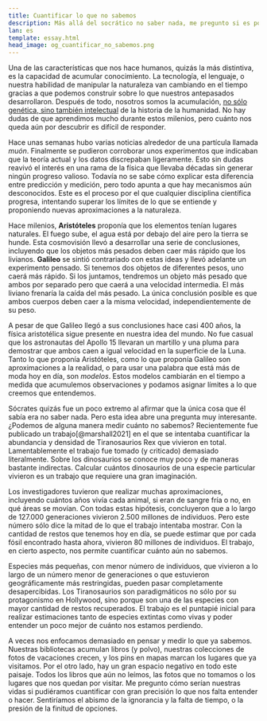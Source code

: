 ```yaml
---
title: Cuantificar lo que no sabemos
description: Más allá del socrático no saber nada, me pregunto si es posible cuantificar cuánto no sabemos, y aprender sobre nuestra ignorancia
lan: es
template: essay.html
head_image: og_cuantificar_no_sabemos.png
---
```


Una de las características que nos hace humanos, quizás la más distintiva, es la capacidad de acumular conocimiento. La tecnología, el lenguaje, o nuestra habilidad de manipular la naturaleza van cambiando en el tiempo gracias a que podemos construir sobre lo que nuestros antepasados desarrollaron. Después de todo, nosotros somos la acumulación, [no sólo genética, sino también intelectual](https://www.aquiles.me/ensayos/las_palabras_en_los_libros_son_como_el_adn_que_cuenta_una_historia_antigua/) de la historia de la humanidad. No hay dudas de que aprendimos mucho durante estos milenios, pero cuánto nos queda aún por descubrir es difícil de responder. 

Hace unas semanas hubo varias noticias alrededor de una partícula llamada *muón*. Finalmente se pudieron corroborar unos experimentos que indicaban que la teoría actual y los datos discrepaban ligeramente. Esto sin dudas reavivó el interés en una rama de la física que llevaba décadas sin generar ningún progreso valioso. Todavía no se sabe cómo explicar esta diferencia entre predicción y medición, pero todo apunta a que hay mecanismos aún desconocidos. Este es el proceso por el que cualquier disciplina científica progresa, intentando superar los límites de lo que se entiende y proponiendo nuevas aproximaciones a la naturaleza. 

Hace milenios, **Aristóteles** proponía que los elementos tenían lugares naturales. El fuego sube, el agua está por debajo del aire pero la tierra se hunde. Esta cosmovisión llevó a desarrollar una serie de conclusiones, incluyendo que los objetos más pesados deben caer más rápido que los livianos. **Galileo** se sintió contrariado con estas ideas y llevó adelante un experimento pensado. Si tenemos dos objetos de diferentes pesos, uno caerá más rápido. Si los juntamos, tendremos un objeto más pesado que ambos por separado pero que caerá a una velocidad intermedia. El más liviano frenaría la caída del más pesado. La única conclusión posible es que ambos cuerpos deben caer a la misma velocidad, independientemente de su peso. 

A pesar de que Galileo llegó a sus conclusiones hace casi 400 años, la física aristotélica sigue presente en nuestra idea del mundo. No fue casual que los astronautas del Apollo 15 llevaran un martillo y una pluma para demostrar que ambos caen a igual velocidad en la superficie de la Luna. Tanto lo que proponía Aristóteles, como lo que proponía Galileo son aproximaciones a la realidad, o para usar una palabra que está más de moda hoy en día, son *modelos*. Estos modelos cambiarán en el tiempo a medida que acumulemos observaciones y podamos asignar límites a lo que creemos que entendemos. 

Sócrates quizás fue un poco extremo al afirmar que la única cosa que él sabía era no saber nada. Pero esta idea abre una pregunta muy interesante. ¿Podemos de alguna manera medir cuánto no sabemos? Recientemente fue publicado un trabajo[@marshall2021] en el que se intentaba cuantificar la abundancia y densidad de Tiranosaurios Rex que vivieron en total. Lamentablemente el trabajo fue tomado (y criticado) demasiado literalmente. Sobre los dinosaurios se conoce muy poco y de maneras bastante indirectas. Calcular cuántos dinosaurios de una especie particular vivieron es un trabajo que requiere una gran imaginación. 

Los investigadores tuvieron que realizar muchas aproximaciones, incluyendo cuántos años vivía cada animal, si eran de sangre fría o no, en qué áreas se movían. Con todas estas hipótesis, concluyeron que a lo largo de 127.000 generaciones vivieron 2.500 millones de individuos. Pero este número sólo dice la mitad de lo que el trabajo intentaba mostrar. Con la cantidad de restos que tenemos hoy en día, se puede estimar que por cada fósil encontrado hasta ahora, vivieron 80 millones de individuos. El trabajo, en cierto aspecto, nos permite cuantificar cuánto aún no sabemos. 

Especies más pequeñas, con menor número de individuos, que vivieron a lo largo de un número menor de generaciones o que estuvieron geográficamente más restringidas, pueden pasar completamente desapercibidas. Los Tiranosaurios son paradigmáticos no sólo por su protagonismo en Hollywood, sino porque son una de las especies con mayor cantidad de restos recuperados. El trabajo es el puntapié inicial para realizar estimaciones tanto de especies extintas como vivas y poder entender un poco mejor de cuánto nos estamos perdiendo. 

A veces nos enfocamos demasiado en pensar y medir lo que ya sabemos. Nuestras bibliotecas acumulan libros (y polvo), nuestras colecciones de fotos de vacaciones crecen, y los pins en mapas marcan los lugares que ya visitamos. Por el otro lado, hay un gran espacio negativo en todo este paisaje. Todos los libros que aún no leímos, las fotos que no tomamos o los lugares que nos quedan por visitar. Me pregunto cómo serían nuestras vidas si pudiéramos cuantificar con gran precisión lo que nos falta entender o hacer. Sentiríamos el abismo de la ignorancia y la falta de tiempo, o la presión de la finitud de opciones. 



